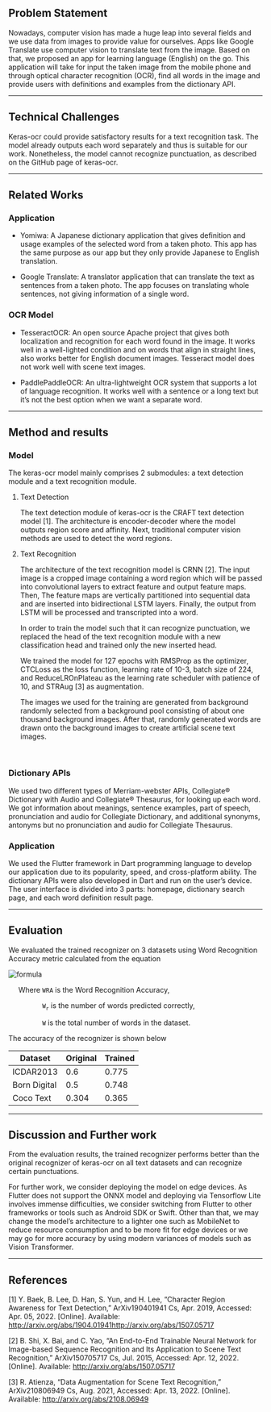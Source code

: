 ## Problem Statement

Nowadays, computer vision has made a huge leap into several fields and we use data from images to provide value for ourselves. Apps like Google Translate use computer vision to translate text from the image. Based on that, we proposed an app for learning language (English) on the go. This application will take for input the taken image from the mobile phone and through optical character recognition (OCR), find all words in the image and provide users with definitions and examples from the dictionary API.

<hr/>

## Technical Challenges

Keras-ocr could provide satisfactory results for a text recognition task. The model already outputs each word separately and thus is suitable for our work. Nonetheless, the model cannot recognize punctuation, as described on the GitHub page of keras-ocr.

<hr/>

## Related Works
	
### Application 

- Yomiwa: A Japanese dictionary application that gives definition and usage examples of the selected word from a taken photo. This app has the same purpose as our app but they only provide Japanese to English translation.

- Google Translate: A translator application that can translate the text as sentences from a taken photo. The app focuses on translating whole sentences, not giving information of a single word.

### OCR Model

- TesseractOCR: An open source Apache project that gives both localization and recognition for each word found in the image. It works well in a well-lighted condition and on words that align in straight lines, also works better for English document images. Tesseract model does not work well with scene text images.

- PaddlePaddleOCR: An ultra-lightweight OCR system that supports a lot of language recognition. It works well with a sentence or a long text but it’s not the best option when we want a separate word.

<hr/>

## Method and results

### Model

The keras-ocr model mainly comprises 2 submodules: a text detection module and a text recognition module.

1. Text Detection

   The text detection module of keras-ocr is the CRAFT text detection model [1]. The architecture is encoder-decoder where the model outputs region score and affinity. Next, traditional computer vision methods are used to detect the word regions.

2. Text Recognition
 
   The architecture of the text recognition model is CRNN [2]. The input image is a cropped image containing a word region which will be passed into convolutional layers to extract feature and output feature maps. Then, The feature maps are vertically partitioned into sequential data and are inserted into bidirectional LSTM layers. Finally, the output from LSTM will be processed and transcripted into a word.

   In order to train the model such that it can recognize punctuation, we replaced the head of the text recognition module with a new classification head and trained only the new inserted head.

   We trained the model for 127 epochs with RMSProp as the optimizer, CTCLoss as the loss function, learning rate of 10-3, batch size of 224, and ReduceLROnPlateau as the learning rate scheduler with patience of 10, and STRAug [3] as augmentation.

   The images we used for the training are generated from background randomly selected from a background pool consisting of about one thousand background images. After that, randomly generated words are drawn onto the background images to create artificial scene text images. 

<br/>

### Dictionary APIs

We used two different types of Merriam-webster APIs, Collegiate® Dictionary with Audio and Collegiate® Thesaurus, for looking up each word. We got information about meanings, sentence examples, part of speech, pronunciation and audio for Collegiate Dictionary, and additional synonyms, antonyms but no pronunciation and audio for Collegiate Thesaurus.

### Application

We used the Flutter framework in Dart programming language to develop our application due to its popularity, speed, and cross-platform ability. The dictionary APIs were also developed in Dart and run on the user’s device. The user interface is divided into 3 parts: homepage, dictionary search page, and each word definition result page.

<hr/>

## Evaluation

We evaluated the trained recognizer on 3 datasets using Word Recognition Accuracy metric calculated from the equation

![formula](https://render.githubusercontent.com/render/math?math=WRA=\frac{W_r}{W})

&nbsp;&nbsp;&nbsp;&nbsp; Where `WRA` is the Word Recognition Accuracy,

&nbsp;&nbsp;&nbsp;&nbsp;&nbsp;&nbsp;&nbsp;&nbsp;&nbsp;&nbsp;&nbsp;&nbsp;&nbsp;&nbsp;&nbsp;&nbsp; `W`<sub>`r`</sub> is the number of words predicted correctly,

&nbsp;&nbsp;&nbsp;&nbsp;&nbsp;&nbsp;&nbsp;&nbsp;&nbsp;&nbsp;&nbsp;&nbsp;&nbsp;&nbsp;&nbsp;&nbsp; `W` is the total number of words in the dataset.

The accuracy of the recognizer is shown below

| Dataset      | Original | Trained |
|--------------|----------|---------|
| ICDAR2013    | 0.6      | 0.775   |
| Born Digital | 0.5      | 0.748   |
| Coco Text    | 0.304    | 0.365   |

<hr/>

## Discussion and Further work

From the evaluation results, the trained recognizer performs better than the original recognizer of keras-ocr on all text datasets and can recognize certain punctuations.

For further work, we consider deploying the model on edge devices. As Flutter does not support the ONNX model and deploying via Tensorflow Lite involves immense difficulties, we consider switching from Flutter to other frameworks or tools such as Android SDK or Swift. Other than that, we may change the model’s architecture to a lighter one such as MobileNet to reduce resource consumption and to be more fit for edge devices or we may go for more accuracy by using modern variances of models such as Vision Transformer.

<hr/>

## References

[1]	Y. Baek, B. Lee, D. Han, S. Yun, and H. Lee, “Character Region Awareness for Text Detection,” ArXiv190401941 Cs, Apr. 2019, Accessed: Apr. 05, 2022. [Online]. Available: http://arxiv.org/abs/1904.01941http://arxiv.org/abs/1507.05717

[2]	B. Shi, X. Bai, and C. Yao, “An End-to-End Trainable Neural Network for Image-based Sequence Recognition and Its Application to Scene Text Recognition,” ArXiv150705717 Cs, Jul. 2015, Accessed: Apr. 12, 2022. [Online]. Available: http://arxiv.org/abs/1507.05717

[3]	R. Atienza, “Data Augmentation for Scene Text Recognition,” ArXiv210806949 Cs, Aug. 2021, Accessed: Apr. 13, 2022. [Online]. Available: http://arxiv.org/abs/2108.06949
